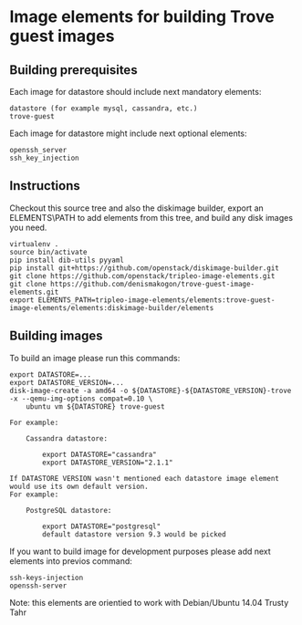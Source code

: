 Image elements for building Trove guest images
==============================================

Building prerequisites
----------------------

Each image for datastore should include next mandatory elements:

    datastore (for example mysql, cassandra, etc.)
    trove-guest


Each image for datastore might include next optional elements:

    openssh_server
    ssh_key_injection


Instructions
------------

Checkout this source tree and also the diskimage builder, export an
ELEMENTS\PATH to add elements from this tree, and build any disk images you
need.

    virtualenv .
    source bin/activate
    pip install dib-utils pyyaml
    pip install git+https://github.com/openstack/diskimage-builder.git
    git clone https://github.com/openstack/tripleo-image-elements.git
    git clone https://github.com/denismakogon/trove-guest-image-elements.git
    export ELEMENTS_PATH=tripleo-image-elements/elements:trove-guest-image-elements/elements:diskimage-builder/elements

Building images
---------------

To build an image please run this commands:

    export DATASTORE=...
    export DATASTORE_VERSION=...
    disk-image-create -a amd64 -o ${DATASTORE}-${DATASTORE_VERSION}-trove -x --qemu-img-options compat=0.10 \
        ubuntu vm ${DATASTORE} trove-guest

    For example:

        Cassandra datastore:

            export DATASTORE="cassandra"
            export DATASTORE_VERSION="2.1.1"

    If DATASTORE VERSION wasn't mentioned each datastore image element would use its own default version.
    For example:

        PostgreSQL datastore:

            export DATASTORE="postgresql"
            default datastore version 9.3 would be picked


If you want to build image for development purposes please add next elements into previos command:

    ssh-keys-injection
    openssh-server

Note: this elements are orientied to work with Debian/Ubuntu 14.04 Trusty Tahr

